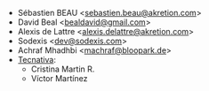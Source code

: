 - Sébastien BEAU \<<sebastien.beau@akretion.com>\>
- David Beal \<<bealdavid@gmail.com>\>
- Alexis de Lattre \<<alexis.delattre@akretion.com>\>
- Sodexis \<<dev@sodexis.com>\>
- Achraf Mhadhbi \<<machraf@bloopark.de>\>
- [Tecnativa](https://www.tecnativa.com):
  - Cristina Martin R.
  - Víctor Martínez
